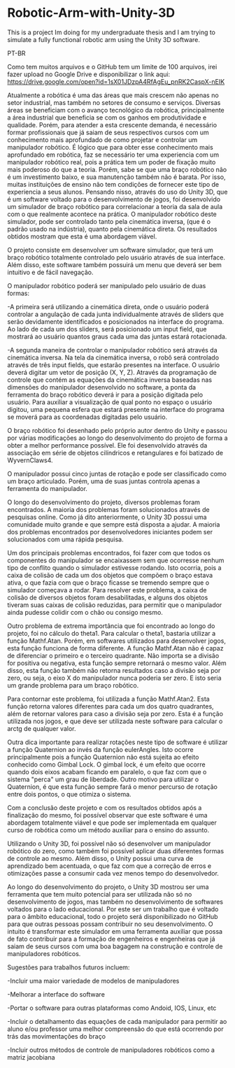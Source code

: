 # Robotic-Arm-with-Unity-3D
This is a project Im doing for my undergraduate thesis and I am trying to simulate a fully functional robotic arm using the Unity 3D software.



PT-BR

Como tem muitos arquivos e o GitHub tem um limite de 100 arquivos, irei fazer upload no Google Drive e disponibilizar o link aqui: https://drive.google.com/open?id=1sX01JDzpA4RfAgEu_pnRK2CaspX-nEIK

Atualmente a robótica é uma das áreas que mais crescem não apenas no setor industrial, mas também no setores de consumo e serviços. Diversas áreas se beneficiam com o avanço tecnológico da robótica, principalmente a área industrial que beneficia se com os ganhos em produtividade e qualidade. Porém, para atender a esta crescente demanda, é necessário formar profissionais que já saiam de seus respectivos cursos com um conhecimento mais aprofundado de como projetar e controlar um manipulador robótico.
É lógico que para obter esse conhecimento mais aprofundado em robótica, faz se necessário ter uma experiencia com um manipulador robótico real, pois a prática tem um poder de fixação muito mais poderoso do que a teoria. Porém, sabe se que uma braço robótico não é um investimento baixo, e sua manutenção também não é barata. Por isso, muitas instituições de ensino não tem condições de fornecer este tipo de experiencia a seus alunos. 
Pensando nisso, através do uso do Unity 3D, que é um software voltado para o desenvolvimento de jogos, foi desenvolvido um simulador de braço robótico para correlacionar a teoria da sala de aula com o que realmente acontece na prática.
O manipulador robótico deste simulador, pode ser controlado tanto pela cinemática inversa, (que é o padrão usado na indústria), quanto pela cinemática direta. Os resultados obtidos mostram que esta é uma abordagem viável.

O projeto consiste em desenvolver um software simulador, que terá um braço robótico totalmente controlado pelo usuário através de sua interface. Além disso, este software também possuirá um menu que deverá ser bem intuitivo e de fácil navegação.

O manipulador robótico poderá ser manipulado pelo usuário de duas formas:

-A primeira será utilizando a cinemática direta, onde o usuário poderá controlar a angulação de cada junta individualmente através de sliders que serão devidamente identificados e posicionados na interface do programa. Ao lado de cada um dos sliders, será posicionado um input field, que mostrará ao usuário quantos graus cada uma das juntas estará rotacionada.

-A segunda maneira de controlar o manipulador robótico será através da cinemática inversa. Na tela da cinemática inversa, o robô será controlado através de três input fields, que estarão presentes na interface. O usuário deverá digitar um vetor de posição (X, Y, Z). Através da programação de controle que contém as equações da cinemática inversa baseadas nas dimensões do manipulador desenvolvido no software, a ponta da ferramenta do braço robótico deverá ir para a posição digitada pelo usuário. Para auxiliar a visualização de qual ponto no espaço o usuário digitou, uma pequena esfera que estará presente na interface do programa se moverá para as coordenadas digitadas pelo usuário.

O braço robótico foi desenhado pelo próprio autor dentro do Unity e passou por várias modificações ao longo do desenvolvimento do projeto de forma a obter a melhor performance possível. Ele foi desenvolvido através da associação em série de objetos cilíndricos e retangulares e foi batizado de WyvernClaws4.

O manipulador possui cinco juntas de rotação e pode ser classificado como um braço articulado. Porém, uma de suas juntas controla apenas a ferramenta do manipulador.

O longo do desenvolvimento do projeto, diversos problemas foram encontrados. A maioria dos problemas foram solucionados através de pesquisas online. Como já dito anteriormente, o Unity 3D possui uma comunidade muito grande e que sempre está disposta a ajudar. A maioria dos problemas encontrados por desenvolvedores iniciantes podem ser solucionados com uma rápida pesquisa.

Um dos principais problemas encontrados, foi fazer com que todos os componentes do manipulador se encaixassem sem que ocorresse nenhum tipo de conflito quando o simulador estivesse rodando. Isto ocorria, pois a caixa de colisão de cada um dos objetos que compõem o braço estava ativa, o que fazia com que o braço ficasse se tremendo sempre que o simulador começava a rodar. Para resolver este problema, a caixa de colisão de diversos objetos foram desabilitadas, e alguns dos objetos tiveram suas caixas de colisão reduzidas, para permitir que o manipulador ainda pudesse colidir com o chão ou consigo mesmo.

Outro problema de extrema importância que foi encontrado ao longo do projeto, foi no cálculo do theta1. Para calcular o theta1, bastaria utilizar a função Mathf.Atan. Porém, em softwares utilizados para desenvolver jogos, esta função funciona de forma diferente. A função Mathf.Atan não é capaz de diferenciar o primeiro e o terceiro quadrante. Não importa se a divisão for positiva ou negativa, esta função sempre retornará o mesmo valor. Além disso, esta função também não retorna resultados caso a divisão seja por zero, ou seja, o eixo X do manipulador nunca poderia ser zero. E isto seria um grande problema para um braço robótico.

Para contornar este problema, foi utilizada a função Mathf.Atan2. Esta função retorna valores diferentes para cada um dos quatro quadrantes, além de retornar valores para caso a divisão seja por zero. Esta é a função utilizada nos jogos, e que deve ser utilizada neste software para calcular o arctg de qualquer valor.

Outra dica importante para realizar rotações neste tipo de software é utilizar a função Quaternion ao invés da função eulerAngles. Isto ocorre principalmente pois a função Quaternion não está sujeita ao efeito conhecido como Gimbal Lock. O gimbal lock, é um efeito que ocorre quando dois eixos acabam ficando em paralelo, o que faz com que o sistema "perca" um grau de liberdade. Outro motivo para utilizar o Quaternion, é que esta função sempre fará o menor percurso de rotação entre dois pontos, o que otimiza o sistema.

Com a conclusão deste projeto e com os resultados obtidos após a finalização do mesmo, foi possível observar que este software é uma abordagem totalmente viável e que pode ser implementada em qualquer curso de robótica como um método auxiliar para o ensino do assunto.

Utilizando o Unity 3D, foi possível não só desenvolver um manipulador robótico do zero, como também foi possível aplicar duas diferentes formas de controle ao mesmo. Além disso, o Unity possui uma curva de aprendizado bem acentuada, o que faz com que a correção de erros e otimizações passe a consumir cada vez menos tempo do desenvolvedor.

Ao longo do desenvolvimento do projeto, o Unity 3D mostrou ser uma ferramenta que tem muito potencial para ser utilizada não só no desenvolvimento de jogos, mas também no desenvolvimento de softwares voltados para o lado educacional. Por este ser um trabalho que é voltado para o âmbito educacional, todo o projeto será disponibilizado no GitHub para que outras pessoas possam contribuir no seu desenvolvimento. O intuito é transformar este simulador em uma ferramenta auxiliar que possa de fato contribuir para a formação de engenheiros e engenheiras que já saiam de seus cursos com uma boa bagagem na construção e controle de manipuladores robóticos.

Sugestões para trabalhos futuros incluem:

-Incluir uma maior variedade de modelos de manipuladores

-Melhorar a interface do software

-Portar o software para outras plataformas como Andoid, IOS, Linux, etc

-Incluir o detalhamento das equações de cada manipulador para permitir ao aluno e/ou professor uma melhor compreensão do que está ocorrendo por trás das movimentações do braço

-Incluir outros métodos de controle de manipuladores robóticos como a matriz jacobiana
